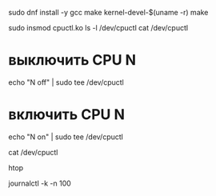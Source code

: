 sudo dnf install -y gcc make kernel-devel-$(uname -r)
make

sudo insmod cpuctl.ko
ls -l /dev/cpuctl
cat /dev/cpuctl  


# выключить CPU N
echo "N off" | sudo tee /dev/cpuctl

# включить CPU N
echo "N on"  | sudo tee /dev/cpuctl

cat /dev/cpuctl

htop

journalctl -k -n 100



